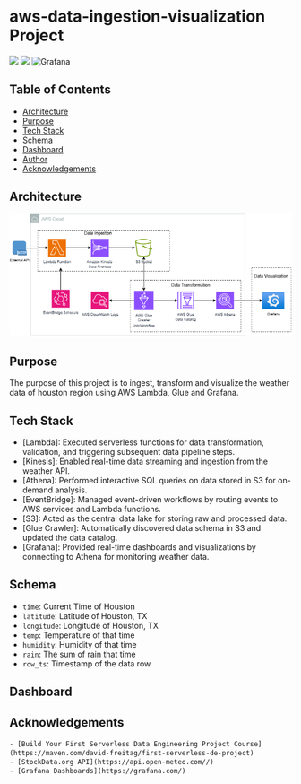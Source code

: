 # aws-data-ingestion-visualization Project

![](https://img.shields.io/badge/Amazon_AWS-FF9900?style=for-the-badge&logo=amazonaws&logoColor=white) ![](https://img.shields.io/badge/Python-FFD43B?style=for-the-badge&logo=python&logoColor=blue) ![Grafana](https://img.shields.io/badge/grafana-%23F46800.svg?style=for-the-badge&logo=grafana&logoColor=white)

## Table of Contents
- [Architecture](#architecture-)
- [Purpose](#Purpose-)
- [Tech Stack](#techstack-)
- [Schema](#schema-)
- [Dashboard](#dashboard-)
- [Author](#author-)
- [Acknowledgements](#acknowledgements-)

## Architecture
![architecture_diagram](https://github.com/alexkimrow/aws-data-ingestion-visualization/blob/main/images/Project%20Architecutre%20Diagram.png)

## Purpose
The purpose of this project is to ingest, transform and visualize the weather data of houston region using AWS Lambda, Glue and Grafana.

## Tech Stack
- [Lambda]: Executed serverless functions for data transformation, validation, and triggering subsequent data pipeline steps.
- [Kinesis]: Enabled real-time data streaming and ingestion from the weather API.
- [Athena]: Performed interactive SQL queries on data stored in S3 for on-demand analysis.
- [EventBridge]: Managed event-driven workflows by routing events to AWS services and Lambda functions.
- [S3]: Acted as the central data lake for storing raw and processed data.
- [Glue Crawler]: Automatically discovered data schema in S3 and updated the data catalog.
- [Grafana]: Provided real-time dashboards and visualizations by connecting to Athena for monitoring weather data.

## Schema
- `time`: Current Time of Houston
- `latitude`: Latitude of Houston, TX
- `longitude`: Longitude of Houston, TX
- `temp`: Temperature of that time
- `humidity`: Humidity of that time
- `rain`: The sum of rain that time
- `row_ts`: Timestamp of the data row

## Dashboard

## Acknowledgements

    - [Build Your First Serverless Data Engineering Project Course](https://maven.com/david-freitag/first-serverless-de-project)
    - [StockData.org API](https://api.open-meteo.com//)
    - [Grafana Dashboards](https://grafana.com/)

